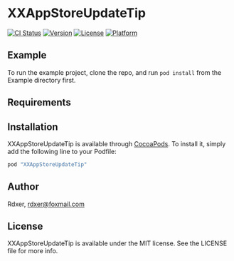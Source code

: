 # XXAppStoreUpdateTip

[![CI Status](http://img.shields.io/travis/Rdxer/XXAppStoreUpdateTip.svg?style=flat)](https://travis-ci.org/Rdxer/XXAppStoreUpdateTip)
[![Version](https://img.shields.io/cocoapods/v/XXAppStoreUpdateTip.svg?style=flat)](http://cocoapods.org/pods/XXAppStoreUpdateTip)
[![License](https://img.shields.io/cocoapods/l/XXAppStoreUpdateTip.svg?style=flat)](http://cocoapods.org/pods/XXAppStoreUpdateTip)
[![Platform](https://img.shields.io/cocoapods/p/XXAppStoreUpdateTip.svg?style=flat)](http://cocoapods.org/pods/XXAppStoreUpdateTip)

## Example

To run the example project, clone the repo, and run `pod install` from the Example directory first.

## Requirements

## Installation

XXAppStoreUpdateTip is available through [CocoaPods](http://cocoapods.org). To install
it, simply add the following line to your Podfile:

```ruby
pod "XXAppStoreUpdateTip"
```

## Author

Rdxer, rdxer@foxmail.com

## License

XXAppStoreUpdateTip is available under the MIT license. See the LICENSE file for more info.
